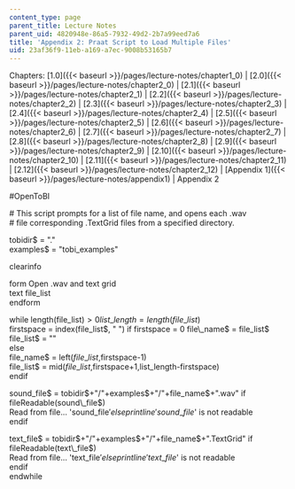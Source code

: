 ```yaml
---
content_type: page
parent_title: Lecture Notes
parent_uid: 4820948e-86a5-7932-49d2-2b7a99eed7a6
title: 'Appendix 2: Praat Script to Load Multiple Files'
uid: 23af36f9-11eb-a169-a7ec-9008b53165b7
---
```


Chapters: [1.0]({{< baseurl >}}/pages/lecture-notes/chapter1_0) | [2.0]({{< baseurl >}}/pages/lecture-notes/chapter2_0) | [2.1]({{< baseurl >}}/pages/lecture-notes/chapter2_1) | [2.2]({{< baseurl >}}/pages/lecture-notes/chapter2_2) | [2.3]({{< baseurl >}}/pages/lecture-notes/chapter2_3) | [2.4]({{< baseurl >}}/pages/lecture-notes/chapter2_4) | [2.5]({{< baseurl >}}/pages/lecture-notes/chapter2_5) | [2.6]({{< baseurl >}}/pages/lecture-notes/chapter2_6) | [2.7]({{< baseurl >}}/pages/lecture-notes/chapter2_7) | [2.8]({{< baseurl >}}/pages/lecture-notes/chapter2_8) | [2.9]({{< baseurl >}}/pages/lecture-notes/chapter2_9) | [2.10]({{< baseurl >}}/pages/lecture-notes/chapter2_10) | [2.11]({{< baseurl >}}/pages/lecture-notes/chapter2_11) | [2.12]({{< baseurl >}}/pages/lecture-notes/chapter2_12) | [Appendix 1]({{< baseurl >}}/pages/lecture-notes/appendix1) | Appendix 2

#OpenToBI

\# This script prompts for a list of file name, and opens each .wav  
\# file corresponding .TextGrid files from a specified directory.

tobidir$ = "."  
examples$ = "tobi\_examples"

clearinfo

form Open .wav and text grid  
text file\_list  
endform

while length(file\_list$) > 0  
list\_length = length(file\_list$)  
firstspace = index(file\_list$, " ")  
if firstspace = 0  
file\_name$ = file\_list$  
file\_list$ = ""  
else  
file\_name$ = left$(file\_list$,firstspace-1)  
file\_list$ = mid$(file\_list$,firstspace+1,list\_length-firstspace)  
endif

sound\_file$ = tobidir$+"/"+examples$+"/"+file\_name$+".wav"  
if fileReadable(sound\_file$)  
Read from file... 'sound\_file$'  
else  
printline 'sound\_file$' is not readable  
endif

text\_file$ = tobidir$+"/"+examples$+"/"+file\_name$+".TextGrid"  
if fileReadable(text\_file$)  
Read from file... 'text\_file$'  
else  
printline 'text\_file$' is not readable  
endif  
endwhile